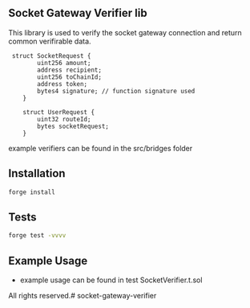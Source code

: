 ## Socket Gateway Verifier lib
This library is used to verify the socket gateway connection and return common verifirable data.


```sol
 struct SocketRequest {
        uint256 amount;
        address recipient;
        uint256 toChainId;
        address token;
        bytes4 signature; // function signature used
    }

    struct UserRequest {
        uint32 routeId;
        bytes socketRequest;
    }
```

example verifiers can be found in the src/bridges folder

## Installation

```bash
forge install
```


## Tests 

```bash
forge test -vvvv
```

## Example Usage

- example usage can be found in test SocketVerifier.t.sol


All rights reserved.# socket-gateway-verifier
